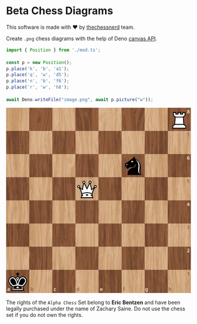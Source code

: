 
# Beta Chess Diagrams

This software is made with ❤️ by [thechessnerd](https://www.instagram.com/thechessnerd/) team.

Create `.png` chess diagrams with the help of Deno
[canvas API](https://deno.land/x/canvas@v1.4.1).

``` js
import { Position } from './mod.ts';

const p = new Position();
p.place('k', 'b', 'a1');
p.place('q', 'w', 'd5');
p.place('n', 'b', 'f6');
p.place('r', 'w', 'h8');

await Deno.writeFile("image.png", await p.picture("w"));
```

![Preview](image.png)

The rights of the `Alpha Chess` Set belong to **Eric Bentzen** and have been
legally purchased under the name of Zachary Saine. Do not use the chess set
if you do not own the rights.

